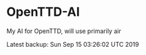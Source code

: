 # OpenTTD-AI
My AI for OpenTTD, will use primarily air

Latest backup: Sun Sep 15 03:26:02 UTC 2019
